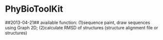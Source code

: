 PhyBioToolKit
=============

##2013-04-21##
available function: 
(1)sequence paint, draw sequences using Graph 2D;
(2)calculate RMSD of structures (structure alignment file or structures)
